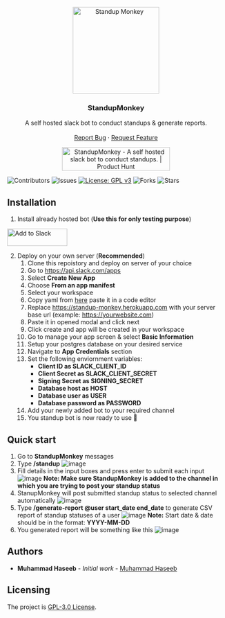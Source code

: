 <p align="center">
  <a href="https://github.com/iam-mhaseeb/StandupMonkey">
    <img src="https://user-images.githubusercontent.com/15142776/123471571-6c043280-d60f-11eb-8db3-2f706fe47b4e.png" alt="Standup Monkey" width="200px">
  </a>

<h3 align="center">StandupMonkey</h3>

  <p align="center">
    A self hosted slack bot to conduct standups &amp; generate reports.
    <br />
    <br />
    <a href="https://github.com/iam-mhaseeb/StandupMonkey/issues">Report Bug</a>
    ·
    <a href="https://github.com/iam-mhaseeb/StandupMonkey/issues">Request Feature</a>
  </p>
  <p align="center">
   <a href="https://www.producthunt.com/posts/standupmonkey?utm_source=badge-featured&utm_medium=badge&utm_souce=badge-standupmonkey" target="_blank"><img src="https://api.producthunt.com/widgets/embed-image/v1/featured.svg?post_id=301821&theme=dark" alt="StandupMonkey - A self hosted slack bot to conduct standups. | Product Hunt" style="width: 250px; height: 54px;" width="250" height="54" /></a>
  </p>
</p>

![Contributors](https://img.shields.io/github/contributors/iam-mhaseeb/StandupMonkey)
![Issues](https://img.shields.io/github/issues-raw/iam-mhaseeb/StandupMonkey)
[![License: GPL v3](https://img.shields.io/badge/License-GPLv3-blue.svg)](https://www.gnu.org/licenses/gpl-3.0)
![Forks](https://img.shields.io/github/forks/iam-mhaseeb/StandupMonkey?style=social)
![Stars](https://img.shields.io/github/stars/iam-mhaseeb/StandupMonkey?style=social)

Installation
-----------
1. Install already hosted bot (**Use this for only testing purpose**)

<a href="https://standup-monkey.herokuapp.com/slack/install"><img alt="Add to Slack" height="40" width="139" src="https://platform.slack-edge.com/img/add_to_slack.png" srcSet="https://platform.slack-edge.com/img/add_to_slack.png 1x, https://platform.slack-edge.com/img/add_to_slack@2x.png 2x" /></a>

2. Deploy on your own server (**Recommended**)
    1. Clone this repoistory and deploy on server of your choice
    2. Go to https://api.slack.com/apps
    4. Select **Create New App**
    5. Choose **From an app manifest**
    6. Select your workspace
    7. Copy yaml from [here](https://github.com/iam-mhaseeb/StandupMonkey/blob/main/manifest/app.yml) paste it in a code editor
    8. Replace https://standup-monkey.herokuapp.com with your server base url (example: https://yourwebsite.com)
    9. Paste it in opened modal and click next
    10. Click create and app will be created in your workspace
    11. Go to manage your app screen & select **Basic Information**
    12. Setup your postgres database on your desired service
    13. Navigate to **App Credentials** section
    14. Set the following enviornment variables:
        * **Client ID as SLACK_CLIENT_ID**
        * **Client Secret as SLACK_CLIENT_SECRET**
        * **Signing Secret as SIGNING_SECRET**
        * **Database host as HOST**
        * **Database user as USER**
        * **Database password as PASSWORD**
    15. Add your newly added bot to your required channel  
    16. You standup bot is now ready to use 🎉 
 
Quick start
-----------
1. Go to **StandupMonkey** messages
2. Type **/standup**
![image](https://user-images.githubusercontent.com/15142776/123472160-3ca1f580-d610-11eb-9f1e-16e12e2c4897.png)
3. Fill details in the input boxes and press enter to submit each input
![image](https://user-images.githubusercontent.com/15142776/123472383-88549f00-d610-11eb-9e7c-fa3e176330c5.png)
**Note: Make sure StandupMonkey is added to the channel in which you are trying to post your standup status**
4. StanupMonkey will post submitted standup status to selected channel automatically
![image](https://user-images.githubusercontent.com/15142776/123472559-c0f47880-d610-11eb-8d95-ef60c3f709e5.png)
5. Type **/generate-report @user start_date end_date** to generate CSV report of standup statuses of a user
![image](https://user-images.githubusercontent.com/15142776/126823317-c14ba478-4870-49b7-bd01-7a660e3135e5.png)
**Note:** Start date & date should be in the format: **YYYY-MM-DD**
6. You generated report will be something like this
![image](https://user-images.githubusercontent.com/15142776/126823561-ef3cd486-0ab5-4a00-9904-c9bb9a07e74c.png)

## Authors

* **Muhammad Haseeb** - *Initial work* - [Muhammad Haseeb](https://github.com/iam-mhaseeb)

## Licensing
The project is [GPL-3.0 License](LICENSE).
